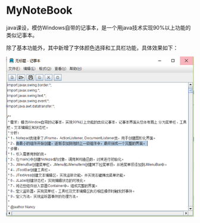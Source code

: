 # MyNoteBook
java课设，模仿Windows自带的记事本，是一个用java技术实现90%以上功能的类似记事本。


除了基本功能外，其中新增了字体颜色选择和工具栏功能，具体效果如下：


![image](https://github.com/Nancy2018319/MyNoteBook/blob/master/img/1.1.png)
